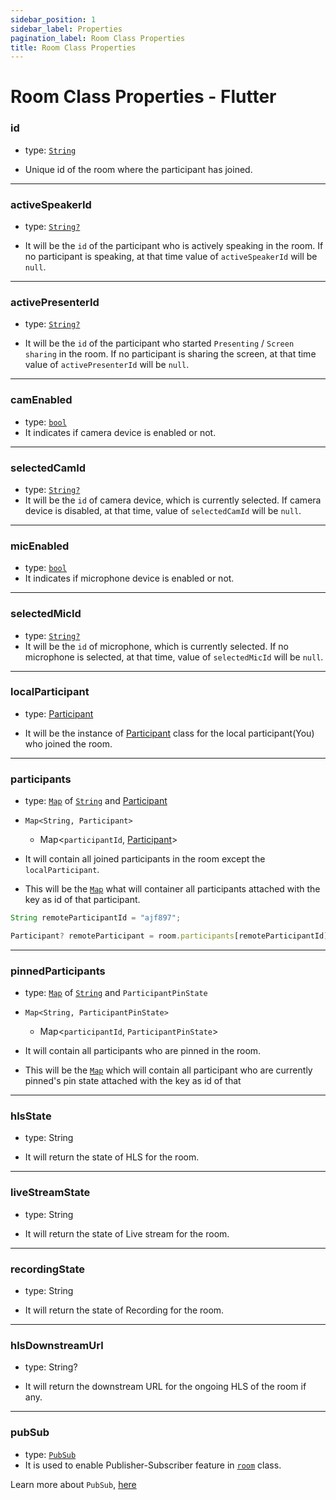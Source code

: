 ```yaml
---
sidebar_position: 1
sidebar_label: Properties
pagination_label: Room Class Properties
title: Room Class Properties
---
```


# Room Class Properties - Flutter

<div class="sdk-api-ref-only-h4">

### id

- type: [`String`](https://api.dart.dev/stable/2.15.1/dart-core/String-class.html)

- Unique id of the room where the participant has joined.

---

### activeSpeakerId

- type: [`String?`](https://api.dart.dev/stable/2.15.1/dart-core/String-class.html)

- It will be the `id` of the participant who is actively speaking in the room. If no participant is speaking, at that time value of `activeSpeakerId` will be `null`.

---

### activePresenterId

- type: [`String?`](https://api.dart.dev/stable/2.15.1/dart-core/String-class.html)

- It will be the `id` of the participant who started `Presenting` / `Screen sharing` in the room. If no participant is sharing the screen, at that time value of `activePresenterId` will be `null`.

---

### camEnabled

- type: [`bool`](https://api.dart.dev/stable/2.15.1/dart-core/bool-class.html)
- It indicates if camera device is enabled or not.

---

### selectedCamId

- type: [`String?`](https://api.dart.dev/stable/2.15.1/dart-core/String-class.html)
- It will be the `id` of camera device, which is currently selected. If camera device is disabled, at that time, value of `selectedCamId` will be `null`.

---

### micEnabled

- type: [`bool`](https://api.dart.dev/stable/2.15.1/dart-core/bool-class.html)
- It indicates if microphone device is enabled or not.

---

### selectedMicId

- type: [`String?`](https://api.dart.dev/stable/2.15.1/dart-core/String-class.html)
- It will be the `id` of microphone, which is currently selected. If no microphone is selected, at that time, value of `selectedMicId` will be `null`.

---

### localParticipant

- type: [Participant](../participant-class/introduction)

- It will be the instance of [Participant](../participant-class/introduction) class for the local participant(You) who joined the room.

---

### participants

- type: [`Map`](https://api.dart.dev/stable/2.15.1/dart-core/Map-class.html) of [`String`](https://api.dart.dev/stable/2.15.1/dart-core/String-class.html) and [Participant](../participant-class/introduction)

- `Map<String, Participant>`

  - Map<`participantId`, [Participant](../participant-class/introduction)>

- It will contain all joined participants in the room except the `localParticipant`.

- This will be the [`Map`](https://api.dart.dev/stable/2.15.1/dart-core/Map-class.html) what will container all participants attached with the key as id of that participant.

```javascript
String remoteParticipantId = "ajf897";

Participant? remoteParticipant = room.participants[remoteParticipantId];
```

---

### pinnedParticipants

- type: [`Map`](https://api.dart.dev/stable/2.15.1/dart-core/Map-class.html) of [`String`](https://api.dart.dev/stable/2.15.1/dart-core/String-class.html) and `ParticipantPinState`

- `Map<String, ParticipantPinState>`

  - Map<`participantId`, `ParticipantPinState`>

- It will contain all participants who are pinned in the room.

- This will be the [`Map`](https://api.dart.dev/stable/2.15.1/dart-core/Map-class.html) which will contain all participant who are currently pinned's pin state attached with the key as id of that

---

### hlsState

- type: String

- It will return the state of HLS for the room.

---

### liveStreamState

- type: String

- It will return the state of Live stream for the room.

---

### recordingState

- type: String

- It will return the state of Recording for the room.

---

### hlsDownstreamUrl

- type: String?

- It will return the downstream URL for the ongoing HLS of the room if any.

---

### pubSub

- type: [`PubSub`](../pubsub-class/introduction)
- It is used to enable Publisher-Subscriber feature in [`room`](introduction) class.

Learn more about `PubSub`, [here](../pubsub-class/introduction)

</div>
